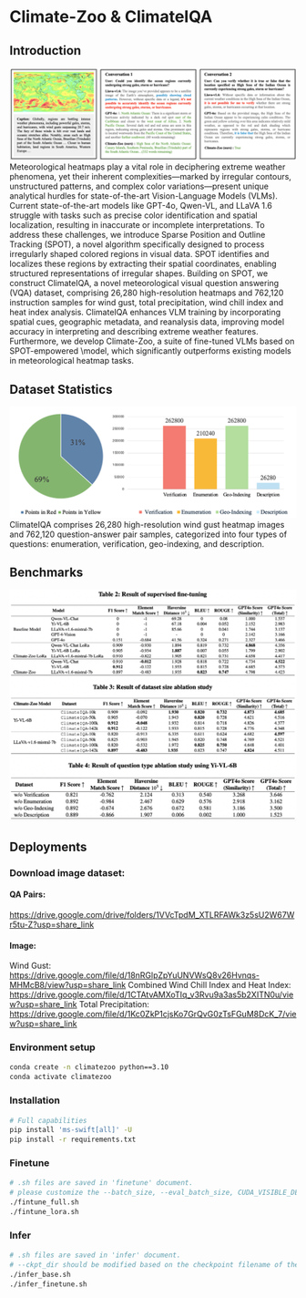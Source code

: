# Climate-Zoo & ClimateIQA
## Introduction
![image](https://github.com/AlexJJJChen/Climate-Zoo/blob/main/intro_img/Screen%20Shot%202025-02-25%20at%2018.44.54.png)
Meteorological heatmaps play a vital role in deciphering extreme weather phenomena, yet their inherent complexities—marked by irregular contours, unstructured patterns, and complex color variations—present unique analytical hurdles for state-of-the-art Vision-Language Models (VLMs).
Current state-of-the-art models like GPT-4o, Qwen-VL, and LLaVA 1.6 struggle with tasks such as precise color identification and spatial localization, resulting in inaccurate or incomplete interpretations. To address these challenges, we introduce Sparse Position and Outline Tracking (SPOT), a novel algorithm specifically designed to process irregularly shaped colored regions in visual data. SPOT identifies and localizes these regions by extracting their spatial coordinates, enabling structured representations of irregular shapes. Building on SPOT, we construct ClimateIQA, a novel meteorological visual question answering (VQA) dataset, comprising 26,280 high-resolution heatmaps and 762,120 instruction samples for wind gust, total precipitation, wind chill index and heat index analysis. ClimateIQA enhances VLM training by incorporating spatial cues, geographic metadata, and reanalysis data, improving model accuracy in interpreting and describing extreme weather features. Furthermore, we develop Climate-Zoo, a suite of fine-tuned VLMs based on SPOT-empowered \model, which significantly outperforms existing models in meteorological heatmap tasks.

## Dataset Statistics
![image](https://github.com/AlexJJJChen/Climate-Zoo/blob/main/intro_img/Screen%20Shot%202025-02-25%20at%2018.46.08.png)
ClimateIQA comprises 26,280 high-resolution wind gust heatmap images and 762,120 question-answer pair samples, categorized into four types of questions: enumeration, verification, geo-indexing, and description. 

## Benchmarks

![image](https://github.com/AlexJJJChen/Climate-Zoo/blob/main/intro_img/Screen%20Shot%202025-02-25%20at%2018.49.04.png)

## Deployments
### Download image dataset:
#### QA Pairs: 
https://drive.google.com/drive/folders/1VVcTpdM_XTLRFAWk3z5sU2W67Wr5tu-Z?usp=share_link  
#### Image: 
Wind Gust: https://drive.google.com/file/d/18nRGlpZpYuUNVWsQ8v26Hvnqs-MHMcB8/view?usp=share_link
Combined Wind Chill Index and Heat Index: https://drive.google.com/file/d/1CTAtvAMXoTIq_v3Rvu9a3as5b2XITN0u/view?usp=share_link
Total Precipitation: https://drive.google.com/file/d/1Kc0ZkP1cjsKo7GrQvG0zTsFGuM8DcK_7/view?usp=share_link

### Environment setup
```bash
conda create -n climatezoo python==3.10
conda activate climatezoo
```

### Installation
```bash
# Full capabilities
pip install 'ms-swift[all]' -U
pip install -r requirements.txt
```

### Finetune
```bash
# .sh files are saved in 'finetune' document.
# please customize the --batch_size, --eval_batch_size, CUDA_VISIBLE_DEVICES, --num_train_epochs
./fintune_full.sh
./fintune_lora.sh
```
### Infer
```bash
# .sh files are saved in 'infer' document.
# --ckpt_dir should be modified based on the checkpoint filename of the finetune output.
./infer_base.sh
./infer_finetune.sh
```
